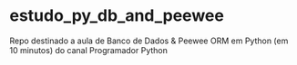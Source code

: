 # estudo_py_db_and_peewee
Repo destinado a aula de Banco de Dados &amp; Peewee ORM em Python (em 10 minutos) do canal Programador Python
